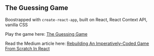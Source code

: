 ## The Guessing Game

Boostrapped with `create-react-app`, built on React, React Context API, vanilla CSS

Play the game here: [The Guessing Game](https://shapirodaniel.github.io/guessing-game-react/)

Read the Medium article here: [Rebuilding An Imperatively-Coded Game From Scratch In React](https://shapirodanieladam.medium.com/rebuilding-an-imperatively-coded-game-from-scratch-in-react-9a082ad002c0)
